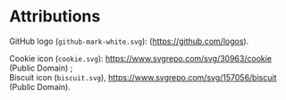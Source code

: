 
# Attributions

GitHub logo (`github-mark-white.svg`): (https://github.com/logos).

Cookie icon (`cookie.svg`): https://www.svgrepo.com/svg/30963/cookie (Public Domain) ; <br/>
Biscuit icon (`biscuit.svg`), https://www.svgrepo.com/svg/157056/biscuit (Public Domain).

